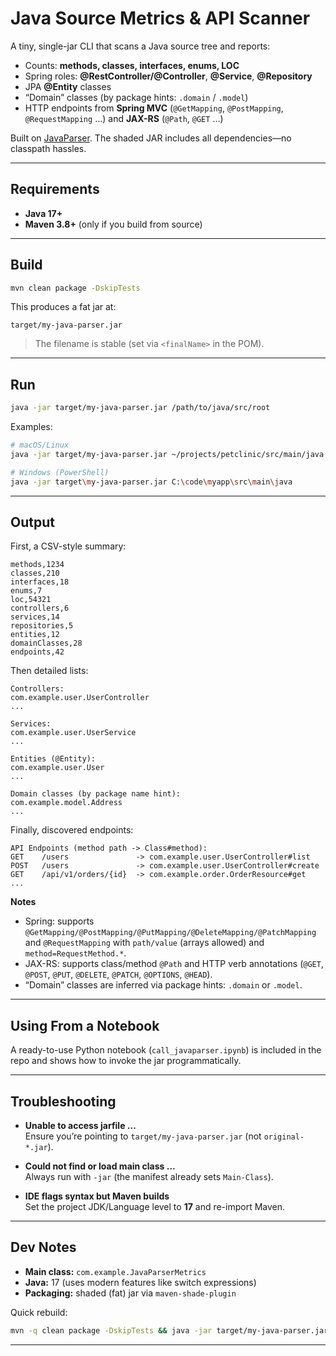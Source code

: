 # Java Source Metrics & API Scanner

A tiny, single-jar CLI that scans a Java source tree and reports:

- Counts: **methods, classes, interfaces, enums, LOC**
- Spring roles: **@RestController/@Controller**, **@Service**, **@Repository**
- JPA **@Entity** classes
- “Domain” classes (by package hints: `.domain` / `.model`)
- HTTP endpoints from **Spring MVC** (`@GetMapping`, `@PostMapping`, `@RequestMapping` …) and **JAX-RS** (`@Path`, `@GET` …)

Built on [JavaParser](https://javaparser.org/). The shaded JAR includes all dependencies—no classpath hassles.

---

## Requirements

- **Java 17+**
- **Maven 3.8+** (only if you build from source)

---

## Build

```bash
mvn clean package -DskipTests
```
This produces a fat jar at:

```
target/my-java-parser.jar
```

> The filename is stable (set via `<finalName>` in the POM).

---

## Run

```bash
java -jar target/my-java-parser.jar /path/to/java/src/root
```

Examples:

```bash
# macOS/Linux
java -jar target/my-java-parser.jar ~/projects/petclinic/src/main/java

# Windows (PowerShell)
java -jar target\my-java-parser.jar C:\code\myapp\src\main\java
```

---

## Output

First, a CSV-style summary:

```
methods,1234
classes,210
interfaces,18
enums,7
loc,54321
controllers,6
services,14
repositories,5
entities,12
domainClasses,28
endpoints,42
```

Then detailed lists:

```
Controllers:
com.example.user.UserController
...

Services:
com.example.user.UserService
...

Entities (@Entity):
com.example.user.User
...

Domain classes (by package name hint):
com.example.model.Address
...
```

Finally, discovered endpoints:

```
API Endpoints (method path -> Class#method):
GET    /users               -> com.example.user.UserController#list
POST   /users               -> com.example.user.UserController#create
GET    /api/v1/orders/{id}  -> com.example.order.OrderResource#get
...
```

**Notes**

- Spring: supports `@GetMapping/@PostMapping/@PutMapping/@DeleteMapping/@PatchMapping` and `@RequestMapping` with `path/value` (arrays allowed) and `method=RequestMethod.*`.
- JAX-RS: supports class/method `@Path` and HTTP verb annotations (`@GET`, `@POST`, `@PUT`, `@DELETE`, `@PATCH`, `@OPTIONS`, `@HEAD`).
- “Domain” classes are inferred via package hints: `.domain` or `.model`.

---

## Using From a Notebook

A ready-to-use Python notebook (`call_javaparser.ipynb`) is included in the repo and shows how to invoke the jar programmatically.

---

## Troubleshooting

- **Unable to access jarfile …**  
  Ensure you’re pointing to `target/my-java-parser.jar` (not `original-*.jar`).

- **Could not find or load main class …**  
  Always run with `-jar` (the manifest already sets `Main-Class`).

- **IDE flags syntax but Maven builds**  
  Set the project JDK/Language level to **17** and re-import Maven.

---

## Dev Notes

- **Main class:** `com.example.JavaParserMetrics`  
- **Java:** 17 (uses modern features like switch expressions)  
- **Packaging:** shaded (fat) jar via `maven-shade-plugin`

Quick rebuild:

```bash
mvn -q clean package -DskipTests && java -jar target/my-java-parser.jar /path/to/src
```

---

